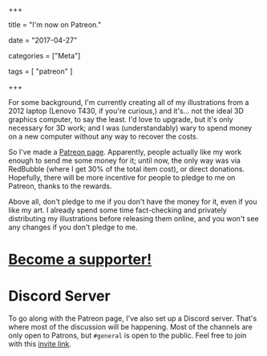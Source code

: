 +++

title = "I'm now on Patreon."

date = "2017-04-27"

categories = ["Meta"]

tags = [
     "patreon"
]

+++

For some background, I'm currently creating all of my illustrations
from a 2012 laptop (Lenovo T430, if you're curious,) and it's... not
the ideal 3D graphics computer, to say the least. I'd love to upgrade,
but it's only necessary for 3D work; and I was (understandably) wary
to spend money on a new computer without any way to recover the costs.

So I've made a
[Patreon page](https://zlsadesign.com/art/spacex-its-tmi-burn/). Apparently,
people actually like my work enough to send me some money for it;
until now, the only way was via RedBubble (where I get 30% of the
total item cost), or direct donations. Hopefully, there will be more
incentive for people to pledge to me on Patreon, thanks to the
rewards.

<!--more-->

Above all, don't pledge to me if you don't have the money for it, even
if you like my art. I already spend some time fact-checking and
privately distributing my illustrations before releasing them online,
and you won't see any changes if you don't pledge to me.

# [Become a supporter!](https://patreon.com/zlsa/)

# Discord Server

To go along with the Patreon page, I've also set up a Discord
server. That's where most of the discussion will be happening. Most of
the channels are only open to Patrons, but `#general` is open to the
public. Feel free to join with this
[invite link](https://discord.gg/dSxdGtr).
